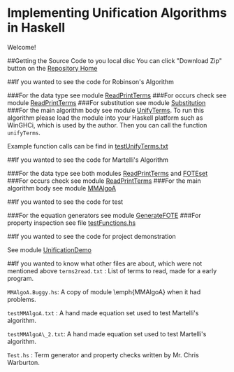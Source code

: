 # Implementing Unification Algorithms in Haskell      

Welcome!

##Getting the Source Code to you local disc
You can click "Download Zip" button on the [Repository Home](https://github.com/YueLiPicasso/unification)

##If you wanted to see the code for Robinson's Algorithm

###For the data type
see module [ReadPrintTerms](ReadPrintTerms.hs)
###For occurs check
see module [ReadPrintTerms](ReadPrintTerms.hs)
###For substitution
see module [Substitution](Substitution.hs)
###For the main algorithm body
see module [UnifyTerms](UnifyTerms.hs). To run this algorithm please load the module into your Haskell platform such as WinGHCi, which is used by the author. Then you can call the function `unifyTerms`.

Example function calls  can be find in [testUnifyTerms.txt](testUnifyTerms.txt)

##If you wanted to see the code for Martelli's Algorithm

###For the data type
see both modules [ReadPrintTerms](ReadPrintTerms.hs) and [FOTEset](FOTEset.hs)
###For occurs check
see module [ReadPrintTerms](ReadPrintTerms.hs)
###For the main algorithm body
see module [MMAlgoA](MMAlgoA.hs)


##If you wanted to see the code for test

###For the equation generators
see module [GenerateFOTE](GenerateFOTE.hs)
###For property inspection
see file [testFunctions.hs](testFunctions.hs)


##If you wanted to see the code for project demonstration

See module [UnificationDemo](UnificationDemo.hs)

##If you wanted to know what other files are about, which were not mentioned above
`terms2read.txt` : List of terms to read, made for a early program.


`MMAlgoA.Buggy.hs`: A copy of module \emph{MMAlgoA} when it had problems. 

`testMMAlgoA.txt` : A hand made equation set used to test Martelli's algorithm.

`testMMAlgoA\_2.txt`: A hand made equation set used to test Martelli's algorithm.

`Test.hs` : Term generator and property checks written by Mr. Chris Warburton.


